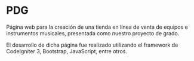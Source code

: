 # PDG
Página web para la creación de una tienda en línea de venta de equipos e instrumentos musicales, presentada como nuestro proyecto de grado.

El desarrollo de dicha página fue realizado utilizando el framework de CodeIgniter 3, Bootstrap, JavaScript, entre otros. 
